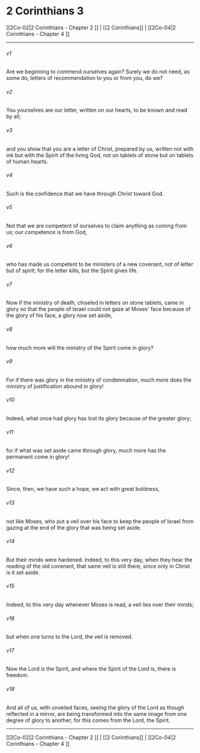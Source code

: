 # 2 Corinthians 3

[[2Co-02|2 Corinthians - Chapter 2 ]] | [[2 Corinthians]] | [[2Co-04|2 Corinthians - Chapter 4 ]]
***

###### v1
Are we beginning to commend ourselves again? Surely we do not need, as some do, letters of recommendation to you or from you, do we?
###### v2
You yourselves are our letter, written on our hearts, to be known and read by all;
###### v3
and you show that you are a letter of Christ, prepared by us, written not with ink but with the Spirit of the living God, not on tablets of stone but on tablets of human hearts.
###### v4
Such is the confidence that we have through Christ toward God.
###### v5
Not that we are competent of ourselves to claim anything as coming from us; our competence is from God,
###### v6
who has made us competent to be ministers of a new covenant, not of letter but of spirit; for the letter kills, but the Spirit gives life.
###### v7
Now if the ministry of death, chiseled in letters on stone tablets, came in glory so that the people of Israel could not gaze at Moses' face because of the glory of his face, a glory now set aside,
###### v8
how much more will the ministry of the Spirit come in glory?
###### v9
For if there was glory in the ministry of condemnation, much more does the ministry of justification abound in glory!
###### v10
Indeed, what once had glory has lost its glory because of the greater glory;
###### v11
for if what was set aside came through glory, much more has the permanent come in glory!
###### v12
Since, then, we have such a hope, we act with great boldness,
###### v13
not like Moses, who put a veil over his face to keep the people of Israel from gazing at the end of the glory that was being set aside.
###### v14
But their minds were hardened. Indeed, to this very day, when they hear the reading of the old covenant, that same veil is still there, since only in Christ is it set aside.
###### v15
Indeed, to this very day whenever Moses is read, a veil lies over their minds;
###### v16
but when one turns to the Lord, the veil is removed.
###### v17
Now the Lord is the Spirit, and where the Spirit of the Lord is, there is freedom.
###### v18
And all of us, with unveiled faces, seeing the glory of the Lord as though reflected in a mirror, are being transformed into the same image from one degree of glory to another; for this comes from the Lord, the Spirit.

***

[[2Co-02|2 Corinthians - Chapter 2 ]] | [[2 Corinthians]] | [[2Co-04|2 Corinthians - Chapter 4 ]]
